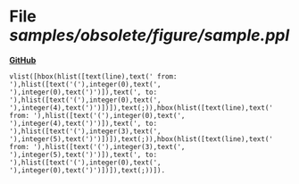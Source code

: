 # File _samples/obsolete/figure/sample.ppl_
**[GitHub](https://github.com/softlang/yas/blob/master/samples/obsolete/figure/sample.ppl)**
```
vlist([hbox(hlist([text(line),text(' from: '),hlist([text('('),integer(0),text(', '),integer(0),text(')')]),text(', to: '),hlist([text('('),integer(0),text(', '),integer(4),text(')')])]),text(;)),hbox(hlist([text(line),text(' from: '),hlist([text('('),integer(0),text(', '),integer(4),text(')')]),text(', to: '),hlist([text('('),integer(3),text(', '),integer(5),text(')')])]),text(;)),hbox(hlist([text(line),text(' from: '),hlist([text('('),integer(3),text(', '),integer(5),text(')')]),text(', to: '),hlist([text('('),integer(0),text(', '),integer(0),text(')')])]),text(;))]).
```
